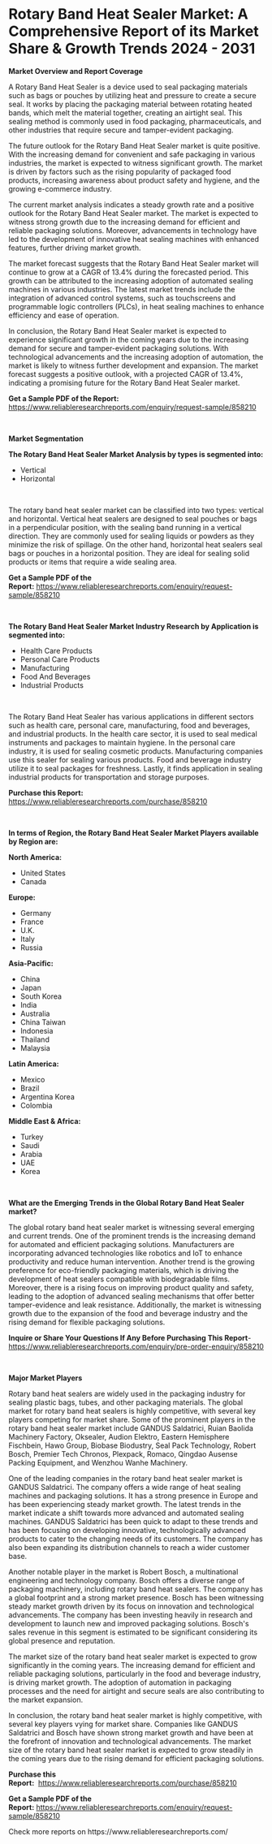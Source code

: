<p><h1>Rotary Band Heat Sealer Market: A Comprehensive Report of its Market Share & Growth Trends 2024 - 2031</h1></p><p><strong>Market Overview and Report Coverage</strong></p>
<p><p>A Rotary Band Heat Sealer is a device used to seal packaging materials such as bags or pouches by utilizing heat and pressure to create a secure seal. It works by placing the packaging material between rotating heated bands, which melt the material together, creating an airtight seal. This sealing method is commonly used in food packaging, pharmaceuticals, and other industries that require secure and tamper-evident packaging.</p><p>The future outlook for the Rotary Band Heat Sealer market is quite positive. With the increasing demand for convenient and safe packaging in various industries, the market is expected to witness significant growth. The market is driven by factors such as the rising popularity of packaged food products, increasing awareness about product safety and hygiene, and the growing e-commerce industry.</p><p>The current market analysis indicates a steady growth rate and a positive outlook for the Rotary Band Heat Sealer market. The market is expected to witness strong growth due to the increasing demand for efficient and reliable packaging solutions. Moreover, advancements in technology have led to the development of innovative heat sealing machines with enhanced features, further driving market growth.</p><p>The market forecast suggests that the Rotary Band Heat Sealer market will continue to grow at a CAGR of 13.4% during the forecasted period. This growth can be attributed to the increasing adoption of automated sealing machines in various industries. The latest market trends include the integration of advanced control systems, such as touchscreens and programmable logic controllers (PLCs), in heat sealing machines to enhance efficiency and ease of operation.</p><p>In conclusion, the Rotary Band Heat Sealer market is expected to experience significant growth in the coming years due to the increasing demand for secure and tamper-evident packaging solutions. With technological advancements and the increasing adoption of automation, the market is likely to witness further development and expansion. The market forecast suggests a positive outlook, with a projected CAGR of 13.4%, indicating a promising future for the Rotary Band Heat Sealer market.</p></p>
<p><strong>Get a Sample PDF of the Report:</strong> <a href="https://www.reliableresearchreports.com/enquiry/request-sample/858210">https://www.reliableresearchreports.com/enquiry/request-sample/858210</a></p>
<p>&nbsp;</p>
<p><strong>Market Segmentation</strong></p>
<p><strong>The Rotary Band Heat Sealer Market Analysis by types is segmented into:</strong></p>
<p><ul><li>Vertical</li><li>Horizontal</li></ul></p>
<p>&nbsp;</p>
<p><p>The rotary band heat sealer market can be classified into two types: vertical and horizontal. Vertical heat sealers are designed to seal pouches or bags in a perpendicular position, with the sealing band running in a vertical direction. They are commonly used for sealing liquids or powders as they minimize the risk of spillage. On the other hand, horizontal heat sealers seal bags or pouches in a horizontal position. They are ideal for sealing solid products or items that require a wide sealing area.</p></p>
<p><strong>Get a Sample PDF of the Report:</strong>&nbsp;<a href="https://www.reliableresearchreports.com/enquiry/request-sample/858210">https://www.reliableresearchreports.com/enquiry/request-sample/858210</a></p>
<p>&nbsp;</p>
<p><strong>The Rotary Band Heat Sealer Market Industry Research by Application is segmented into:</strong></p>
<p><ul><li>Health Care Products</li><li>Personal Care Products</li><li>Manufacturing</li><li>Food And Beverages</li><li>Industrial Products</li></ul></p>
<p>&nbsp;</p>
<p><p>The Rotary Band Heat Sealer has various applications in different sectors such as health care, personal care, manufacturing, food and beverages, and industrial products. In the health care sector, it is used to seal medical instruments and packages to maintain hygiene. In the personal care industry, it is used for sealing cosmetic products. Manufacturing companies use this sealer for sealing various products. Food and beverage industry utilize it to seal packages for freshness. Lastly, it finds application in sealing industrial products for transportation and storage purposes.</p></p>
<p><strong>Purchase this Report:</strong>&nbsp; <a href="https://www.reliableresearchreports.com/purchase/858210">https://www.reliableresearchreports.com/purchase/858210</a></p>
<p>&nbsp;</p>
<p><strong>In terms of Region, the Rotary Band Heat Sealer Market Players available by Region are:</strong></p>
<p>
    <p> <strong> North America: </strong>
        <ul>
            <li>United States</li>
            <li>Canada</li>
        </ul>
        </p> 
    <p> <strong> Europe: </strong>
        <ul>
            <li>Germany</li>
            <li>France</li>
            <li>U.K.</li>
            <li>Italy</li>
            <li>Russia</li>
        </ul>
        </p> 
    <p> <strong> Asia-Pacific: </strong>
        <ul>
            <li>China</li>
            <li>Japan</li>
            <li>South Korea</li>
            <li>India</li>
            <li>Australia</li>
            <li>China Taiwan</li>
            <li>Indonesia</li>
            <li>Thailand</li>
            <li>Malaysia</li>
        </ul>
        </p> 
    <p> <strong> Latin America: </strong>
        <ul>
            <li>Mexico</li>
            <li>Brazil</li>
            <li>Argentina Korea</li>
            <li>Colombia</li>
        </ul>
        </p> 
    <p> <strong> Middle East & Africa: </strong>
        <ul>
            <li>Turkey</li>
            <li>Saudi</li>
            <li>Arabia</li>
            <li>UAE</li>
            <li>Korea</li>
        </ul>
    </p>
    </p>
<p>&nbsp;</p>
<p><strong>What are the Emerging Trends in the Global Rotary Band Heat Sealer market?</strong></p>
<p><p>The global rotary band heat sealer market is witnessing several emerging and current trends. One of the prominent trends is the increasing demand for automated and efficient packaging solutions. Manufacturers are incorporating advanced technologies like robotics and IoT to enhance productivity and reduce human intervention. Another trend is the growing preference for eco-friendly packaging materials, which is driving the development of heat sealers compatible with biodegradable films. Moreover, there is a rising focus on improving product quality and safety, leading to the adoption of advanced sealing mechanisms that offer better tamper-evidence and leak resistance. Additionally, the market is witnessing growth due to the expansion of the food and beverage industry and the rising demand for flexible packaging solutions.</p></p>
<p><strong>Inquire or Share Your Questions If Any Before Purchasing This Report</strong>- <a href="https://www.reliableresearchreports.com/enquiry/pre-order-enquiry/858210">https://www.reliableresearchreports.com/enquiry/pre-order-enquiry/858210</a></p>
<p>&nbsp;</p>
<p><strong>Major Market Players</strong></p>
<p><p>Rotary band heat sealers are widely used in the packaging industry for sealing plastic bags, tubes, and other packaging materials. The global market for rotary band heat sealers is highly competitive, with several key players competing for market share. Some of the prominent players in the rotary band heat sealer market include GANDUS Saldatrici, Ruian Baolida Machinery Factory, Oksealer, Audion Elektro, Eastern Hemisphere Fischbein, Hawo Group, Biobase Biodustry, Seal Pack Technology, Robert Bosch, Premier Tech Chronos, Plexpack, Romaco, Qingdao Ausense Packing Equipment, and Wenzhou Wanhe Machinery.</p><p>One of the leading companies in the rotary band heat sealer market is GANDUS Saldatrici. The company offers a wide range of heat sealing machines and packaging solutions. It has a strong presence in Europe and has been experiencing steady market growth. The latest trends in the market indicate a shift towards more advanced and automated sealing machines. GANDUS Saldatrici has been quick to adapt to these trends and has been focusing on developing innovative, technologically advanced products to cater to the changing needs of its customers. The company has also been expanding its distribution channels to reach a wider customer base.</p><p>Another notable player in the market is Robert Bosch, a multinational engineering and technology company. Bosch offers a diverse range of packaging machinery, including rotary band heat sealers. The company has a global footprint and a strong market presence. Bosch has been witnessing steady market growth driven by its focus on innovation and technological advancements. The company has been investing heavily in research and development to launch new and improved packaging solutions. Bosch's sales revenue in this segment is estimated to be significant considering its global presence and reputation.</p><p>The market size of the rotary band heat sealer market is expected to grow significantly in the coming years. The increasing demand for efficient and reliable packaging solutions, particularly in the food and beverage industry, is driving market growth. The adoption of automation in packaging processes and the need for airtight and secure seals are also contributing to the market expansion.</p><p>In conclusion, the rotary band heat sealer market is highly competitive, with several key players vying for market share. Companies like GANDUS Saldatrici and Bosch have shown strong market growth and have been at the forefront of innovation and technological advancements. The market size of the rotary band heat sealer market is expected to grow steadily in the coming years due to the rising demand for efficient packaging solutions.</p></p>
<p><strong>Purchase this Report:</strong>&nbsp;&nbsp;<a href="https://www.reliableresearchreports.com/purchase/858210">https://www.reliableresearchreports.com/purchase/858210</a></p>
<p></p>
<p><strong>Get a Sample PDF of the Report:</strong>&nbsp;<a href="https://www.reliableresearchreports.com/enquiry/request-sample/858210">https://www.reliableresearchreports.com/enquiry/request-sample/858210</a></p>
<p>Check more reports on https://www.reliableresearchreports.com/</p>
